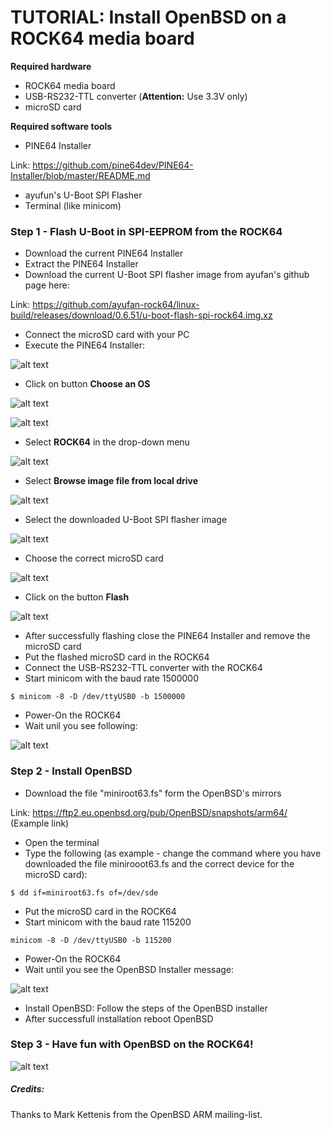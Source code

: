 # TUTORIAL: Install OpenBSD on a ROCK64 media board 

**Required hardware**

* ROCK64 media board
* USB-RS232-TTL converter (**Attention:** Use 3.3V only)
* microSD card

**Required software tools**

* PINE64 Installer

Link: https://github.com/pine64dev/PINE64-Installer/blob/master/README.md

* ayufun's U-Boot SPI Flasher
* Terminal (like minicom)

### Step 1 - Flash U-Boot in SPI-EEPROM from the ROCK64

* Download the current PINE64 Installer
* Extract the PINE64 Installer
* Download the current U-Boot SPI flasher image from ayufan's github page here: 

Link: https://github.com/ayufan-rock64/linux-build/releases/download/0.6.51/u-boot-flash-spi-rock64.img.xz

* Connect the microSD card with your PC
* Execute the PINE64 Installer:

![alt text](https://github.com/krjdev/rock64_openbsd/raw/master/images/pine64installer_01.png "PINE64 Installer 1")

* Click on button **Choose an OS**

![alt text](https://github.com/krjdev/rock64_openbsd/raw/master/images/pine64installer_02.png "PINE64 Installer 2")

![alt text](https://github.com/krjdev/rock64_openbsd/raw/master/images/pine64installer_03.png "PINE64 Installer 3")

* Select **ROCK64** in the drop-down menu

![alt text](https://github.com/krjdev/rock64_openbsd/raw/master/images/pine64installer_04.png "PINE64 Installer 4")

* Select **Browse image file from local drive**

![alt text](https://github.com/krjdev/rock64_openbsd/raw/master/images/pine64installer_05.png "PINE64 Installer 5")

* Select the downloaded U-Boot SPI flasher image

![alt text](https://github.com/krjdev/rock64_openbsd/raw/master/images/pine64installer_06.png "PINE64 Installer 6")

* Choose the correct microSD card

![alt text](https://github.com/krjdev/rock64_openbsd/raw/master/images/pine64installer_07.png "PINE64 Installer 7")

* Click on the button **Flash**

![alt text](https://github.com/krjdev/rock64_openbsd/raw/master/images/pine64installer_08.png "PINE64 Installer 8")

* After successfully flashing close the PINE64 Installer and remove the microSD card
* Put the flashed microSD card in the ROCK64
* Connect the USB-RS232-TTL converter with the ROCK64
* Start minicom with the baud rate 1500000

```
$ minicom -8 -D /dev/ttyUSB0 -b 1500000
```

* Power-On the ROCK64
* Wait unil you see following:

![alt text](https://github.com/krjdev/rock64_openbsd/raw/master/images/flash.png "Flash")

### Step 2 - Install OpenBSD

* Download the file "miniroot63.fs" form the OpenBSD's mirrors

Link: https://ftp2.eu.openbsd.org/pub/OpenBSD/snapshots/arm64/ (Example link)

* Open the terminal
* Type the following (as example - change the command where you have downloaded the file minirooot63.fs and the correct device for the microSD card):

```
$ dd if=miniroot63.fs of=/dev/sde
```

* Put the microSD card in the ROCK64
* Start minicom with the baud rate 115200

```
minicom -8 -D /dev/ttyUSB0 -b 115200
```

* Power-On the ROCK64
* Wait until you see the OpenBSD Installer message:

![alt text](https://github.com/krjdev/rock64_openbsd/raw/master/images/openbsd_installer.png "OpenBSD Installer")

* Install OpenBSD: Follow the steps of the OpenBSD installer
* After successfull installation reboot OpenBSD

### Step 3 - Have fun with OpenBSD on the ROCK64!

![alt text](https://github.com/krjdev/rock64_openbsd/raw/master/images/openbsd_hello.png "OpenBSD Welcome")

##### Credits:

Thanks to Mark Kettenis from the OpenBSD ARM mailing-list.
